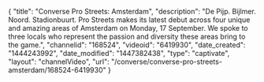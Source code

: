 {
    "title": "Converse Pro Streets: Amsterdam",
    "description": "De Pijp. Bijlmer. Noord. Stadionbuurt. Pro Streets makes its latest debut across four unique and amazing areas of Amsterdam on Monday, 17 September. We spoke to three locals who represent the passion and diversity these areas bring to the game.",
    "channelid": "168524",
    "videoid": "6419930",
    "date_created": "1444243992",
    "date_modified": "1447382438",
    "type": "captivate",
    "layout": "channelVideo",
    "url": "\/converse\/converse-pro-streets-amsterdam\/168524-6419930"
}